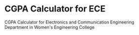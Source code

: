 # CGPA Calculator for ECE
CGPA Calculator for Electronics and Communication Engineering Department in Women's Engineering College

